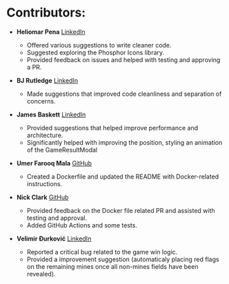 # Contributors:

- **Heliomar Pena** [LinkedIn](https://www.linkedin.com/in/heliomar/)
  - Offered various suggestions to write cleaner code. 
  - Suggested exploring the Phosphor Icons library. 
  - Provided feedback on issues and helped with testing and approving a PR.

- **BJ Rutledge** [LinkedIn](https://www.linkedin.com/in/bj-rutledge/)
  - Made suggestions that improved code cleanliness and separation of concerns.

- **James Baskett** [LinkedIn](https://www.linkedin.com/in/james-blaskett/)
  - Provided suggestions that helped improve performance and architecture.
  - Significantly helped with improving the position, styling an animation of the GameResultModal

- **Umer Farooq Mala** [GitHub](https://github.com/umermala)
  - Created a Dockerfile and updated the README with Docker-related instructions.

- **Nick Clark** [GitHub](https://github.com/NickTheDevOpsGuy)
  - Provided feedback on the Docker file related PR and assisted with testing and approval.
  - Added GitHub Actions and some tests.

- **Velimir Đurković** [LinkedIn](https://www.linkedin.com/in/djvelimir/)
  - Reported a critical bug related to the game win logic.
  - Provided a improvement suggestion (automaticaly placing red flags on the remaining mines once all non-mines fields have been revealed).

